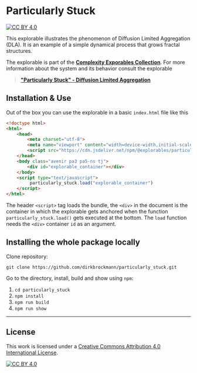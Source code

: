 [cc-by]: http://creativecommons.org/licenses/by/4.0/
[cc-by-image]: https://i.creativecommons.org/l/by/4.0/88x31.png
[cc-by-shield]: https://img.shields.io/badge/License-CC%20BY%204.0-lightgrey.svg


# Particularly Stuck

[![CC BY 4.0][cc-by-shield]][cc-by]

This explorable illustrates the phenomenon of Diffusion Limited Aggregation (DLA). It is an example of a simple dynamical process that grows fractal structures.

The explorable is part of the [**Complexity Exporables Collection**](https://www.complexity-explorables.org). For more information about the system and its behavior consult the explorable
> [**"Particularly Stuck" - Diffusion Limited Aggregation**](https://www.complexity-explorables.org/explorables/particularly-stuck/)

## Installation & Use

Out of the box you can use the explorable in a basic `index.html` file like this

```html
<!doctype html>
<html>
	<head>
		<meta charset="utf-8">
		<meta name="viewport" content="width=device-width,initial-scale=1">
		<script src="https://cdn.jsdelivr.net/npm/@explorables/particularly_stuck"></script>
	</head>
	<body class="avenir pa3 pa5-ns tj">
	    <div id="explorable_container"></div>
	</body>
	<script type="text/javascript">
		 particularly_stuck.load("explorable_container")
	</script>
</html>
```
The header `<script>` tag loads the bundle, the `<div>` in the document is the container in which the explorable gets anchored when the function `particularly_stuck.load()` gets executed at the bottom. The `load` function needs the `<div>` container `id` as an argument.

## Installing the whole package locally

Clone repository:

```shell
git clone https://github.com/dirkbrockmann/particularly_stuck.git
```


Go to the directory, install, build and show using `npm`:

1. `cd particularly_stuck`
2. `npm install`
3. `npm run build`
4. `npm run show`

--- 

## License

This work is licensed under a
[Creative Commons Attribution 4.0 International License][cc-by].

[![CC BY 4.0][cc-by-image]][cc-by]
